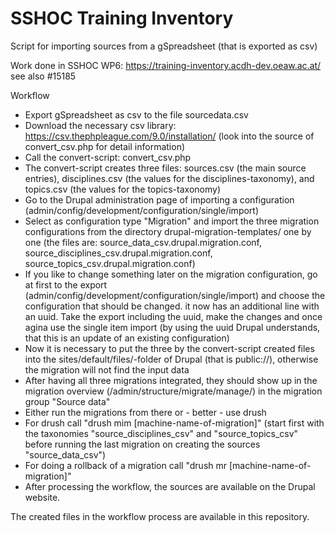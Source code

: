 # SSHOC Training Inventory

Script for importing sources from a gSpreadsheet (that is exported as csv)

Work done in SSHOC WP6: https://training-inventory.acdh-dev.oeaw.ac.at/
see also #15185

Workflow
* Export gSpreadsheet as csv to the file sourcedata.csv
* Download the necessary csv library: https://csv.thephpleague.com/9.0/installation/ (look into the source of convert_csv.php for detail information)
* Call the convert-script: convert_csv.php
* The convert-script creates three files: sources.csv (the main source entries), disciplines.csv (the values for the disciplines-taxonomy), and topics.csv (the values for the topics-taxonomy)
* Go to the Drupal administration page of importing a configuration (admin/config/development/configuration/single/import)
* Select as configuration type "Migration" and import the three migration configurations from the directory drupal-migration-templates/ one by one (the files are: source_data_csv.drupal.migration.conf, source_disciplines_csv.drupal.migration.conf, source_topics_csv.drupal.migration.conf)
* If you like to change something later on the migration configuration, go at first to the export (admin/config/development/configuration/single/import) and choose the configuration  that should be changed. it now has an additional line with an uuid. Take the export including the uuid, make the changes and once agina use the single item import (by using the uuid Drupal understands, that this is an update of an existing configuration)
* Now it is necessary to put the three by the convert-script created files into the sites/default/files/-folder of Drupal (that is public://), otherwise the migration will not find the input data
* After having all three migrations integrated, they should show up in the migration overview (/admin/structure/migrate/manage/) in the migration group "Source data"
* Either run the migrations from there or - better - use drush
* For drush call "drush mim [machine-name-of-migration]" (start first with the taxonomies "source_disciplines_csv" and "source_topics_csv" before running the last migration on creating the sources "source_data_csv")
* For doing a rollback of a migration call "drush mr [machine-name-of-migration]"
* After processing the workflow, the sources are available on the Drupal website.

The created files in the workflow process are available in this repository.